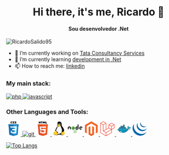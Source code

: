 <h1 align="center">Hi there, it's me, Ricardo 👋</h1> 
<h4 align="center">Sou desenvolvedor .Net</h4>

<p align="left">
  <img src="https://komarev.com/ghpvc/?username=RicardoSalido95&color=5E33FF&style=plastic" alt="RicardoSalido95"/>
</p>

- 🔭 I’m currently working on [Tata Consultancy Services]([https://www.orthodonticbrasil.com.br/](https://www.tcs.com/))
- 🌱 I’m currently learning [development in .Net](#)
- 📫 How to reach me: [linkedin](https://www.linkedin.com/in/ricardo-salido-7788501b8/)

<p align="left"> 
  <h3 align="left">My main stack:</h3>
  <a href="https://dotnet.microsoft.com/pt-br/" target="_blank"> 
    <img src="https://camo.githubusercontent.com/d1c060eef161748ffe94ee1004fb9987437bc68fa40563857493d2a725238c68/68747470733a2f2f63646e2e6a7364656c6976722e6e65742f67682f64657669636f6e732f64657669636f6e2f69636f6e732f646f746e6574636f72652f646f746e6574636f72652d6f726967696e616c2e737667" alt="php" 
     width="60" height="60"/> 
  </a>
  <a href="https://dotnet.microsoft.com/pt-br/" target="_blank"> 
    <img src="https://camo.githubusercontent.com/2d9be2cdbe847aa58cefeb401833777b9330a5d91389066137fc1c84589eabfe/68747470733a2f2f63646e2e6a7364656c6976722e6e65742f67682f64657669636f6e732f64657669636f6e2f69636f6e732f6373686172702f6373686172702d6f726967696e616c2e737667" alt="javascript" width="60" height="60"/> 
  </a>
</p>
<p align="left">
    <h3 align="left">Other Languages and Tools:</h3>
    <a href="https://www.w3schools.com/css/" target="_blank"> 
      <img src="https://raw.githubusercontent.com/devicons/devicon/master/icons/css3/css3-original-wordmark.svg" alt="css3" width="40" height="40"/> 
    </a> 
    <a href="https://git-scm.com/" target="_blank"> 
      <img src="https://www.vectorlogo.zone/logos/git-scm/git-scm-icon.svg" alt="git" width="40" height="40"/> 
    </a> 
    <a href="https://html.com/" target="_blank"> 
      <img src="https://raw.githubusercontent.com/devicons/devicon/master/icons/html5/html5-original-wordmark.svg" alt="html5" width="40" height="40"/> 
    </a> 
    <a href="https://www.linux.org/" target="_blank"> 
      <img src="https://raw.githubusercontent.com/devicons/devicon/master/icons/linux/linux-original.svg" alt="linux" width="40" height="40"/> 
    </a> 
    <a href="https://nodejs.org" target="_blank"> 
      <img src="https://raw.githubusercontent.com/devicons/devicon/master/icons/nodejs/nodejs-original-wordmark.svg" alt="nodejs" width="40" height="40"/> 
    </a> 
    <a href="https://business.adobe.com/br/products/magento/magento-commerce.html" target="_blank"> 
      <img src="https://raw.githubusercontent.com/devicons/devicon/master/icons/magento/magento-original.svg" alt="magento" width="40" height="40"/> 
    </a> 
    <a href="https://laravel.com/" target="_blank"> 
      <img src="https://raw.githubusercontent.com/devicons/devicon/master/icons/laravel/laravel-original.svg" alt="laravel" width="40" height="40"/> 
    </a>
    <a href="https://www.docker.com/" target="_blank"> 
      <img src="https://raw.githubusercontent.com/devicons/devicon/master/icons/docker/docker-original.svg" alt="docker" width="40" height="40"/> 
    </a>
    <a href="https://jquery.com/" target="_blank"> 
      <img src="https://raw.githubusercontent.com/devicons/devicon/master/icons/jquery/jquery-original.svg" alt="jquery" width="40" height="40"/> 
    </a> 
</p>

[![Top Langs](https://github-readme-stats.vercel.app/api/top-langs/?username=RicardoSalido95&layout=compact&theme=radical)](https://github.com/anuraghazra/github-readme-stats)
